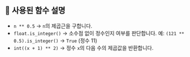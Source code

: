 ## 🔹 사용된 함수 설명
- `n ** 0.5` → `n`의 제곱근을 구합니다.
- `float.is_integer()` → 소수점 없이 정수인지 여부를 판단합니다.
  예: `(121 ** 0.5).is_integer()` → `True` (정수 11)
- `int((x + 1) ** 2)` → 정수 `x`의 다음 수의 제곱값을 반환합니다.
